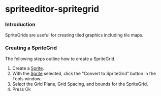 # spriteeditor-spritegrid

### Introduction

SpriteGrids are useful for creating tiled graphics including tile maps.

### Creating a SpriteGrid

The following steps outline how to create a SpriteGrid.

1. Create a [Sprite](../../../frb/docs/index.php).
2. With the [Sprite](../../../frb/docs/index.php) selected, click the "Convert to SpriteGrid" button in the Tools window.
3. Select the Grid Plane, Grid Spacing, and bounds for the SpriteGrid.
4. Press Ok
